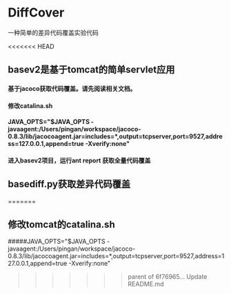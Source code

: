 # DiffCover
一种简单的差异代码覆盖实验代码

<<<<<<< HEAD
## basev2是基于tomcat的简单servlet应用
#### 基于jacoco获取代码覆盖。请先阅读相关文档。
#### 修改catalina.sh 
#### JAVA_OPTS="$JAVA_OPTS -javaagent:/Users/pingan/workspace/jacoco-0.8.3/lib/jacocoagent.jar=includes=*,output=tcpserver,port=9527,address=127.0.0.1,append=true -Xverify:none"
#### 进入basev2项目，运行ant report 获取全量代码覆盖


## basediff.py获取差异代码覆盖
=======
## 修改tomcat的catalina.sh
#####JAVA_OPTS="$JAVA_OPTS -javaagent:/Users/pingan/workspace/jacoco-0.8.3/lib/jacocoagent.jar=includes=*,output=tcpserver,port=9527,address=127.0.0.1,append=true -Xverify:none"
>>>>>>> parent of 6f76965... Update README.md


